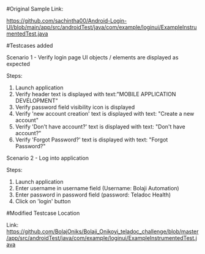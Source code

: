 #Original Sample Link:

https://github.com/sachintha00/Android-Login-UI/blob/main/app/src/androidTest/java/com/example/loginui/ExampleInstrumentedTest.java


#Testcases added

Scenario 1 - Verify login page UI objects / elements are displayed as expected

Steps:
1. Launch application
2. Verify header text is displayed with text:"MOBILE APPLICATION DEVELOPMENT"
3. Verify password field visibility icon is displayed
4. Verify 'new account creation' text is displayed with text: "Create a new account"
5. Verify 'Don't have account?' text is displayed with text: "Don't have account?"
6. Verify 'Forgot Password?' text is displayed with text: "Forgot Password?"

Scenario 2 - Log into application

Steps:
1. Launch application
2. Enter username in username field (Username: Bolaji Automation)
3. Enter password in password field (password: Teladoc Health)
4. Click on 'login' button

#Modified Testcase Location 

Link: https://github.com/BolajOniks/Bolaji_Onikoyi_teladoc_challenge/blob/master/app/src/androidTest/java/com/example/loginui/ExampleInstrumentedTest.java

